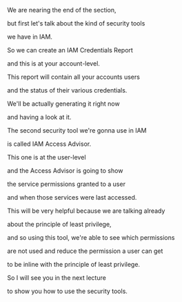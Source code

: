 We are nearing the end of the section,

but first let's talk about the kind of security tools

we have in IAM.

So we can create an IAM Credentials Report

and this is at your account-level.

This report will contain all your accounts users

and the status of their various credentials.

We'll be actually generating it right now

and having a look at it.

The second security tool we're gonna use in IAM

is called IAM Access Advisor.

This one is at the user-level

and the Access Advisor is going to show

the service permissions granted to a user

and when those services were last accessed.

This will be very helpful because we are talking already

about the principle of least privilege,

and so using this tool, we're able to see which permissions

are not used and reduce the permission a user can get

to be inline with the principle of least privilege.

So I will see you in the next lecture

to show you how to use the security tools.

